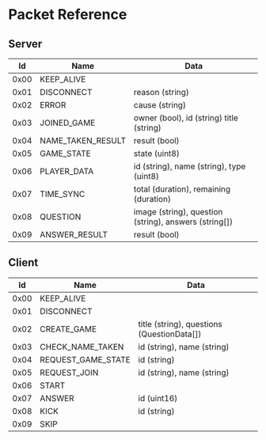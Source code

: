 # Packet Reference

## Server

| Id   | Name              | Data                                                  | 
|------|-------------------|-------------------------------------------------------|
| 0x00 | KEEP_ALIVE        |                                                       |
| 0x01 | DISCONNECT        | reason (string)                                       |
| 0x02 | ERROR             | cause (string)                                        |
| 0x03 | JOINED_GAME       | owner (bool), id (string) title (string)              |
| 0x04 | NAME_TAKEN_RESULT | result (bool)                                         |
| 0x05 | GAME_STATE        | state (uint8)                                         |
| 0x06 | PLAYER_DATA       | id (string), name (string), type (uint8)              |
| 0x07 | TIME_SYNC         | total (duration), remaining (duration)                |
| 0x08 | QUESTION          | image (string), question (string), answers (string[]) |
| 0x09 | ANSWER_RESULT     | result (bool)                                         |

## Client

| Id   | Name               | Data                                       |
|------|--------------------|--------------------------------------------|
| 0x00 | KEEP_ALIVE         |                                            |
| 0x01 | DISCONNECT         |                                            |
| 0x02 | CREATE_GAME        | title (string), questions (QuestionData[]) |
| 0x03 | CHECK_NAME_TAKEN   | id (string), name (string)                 |
| 0x04 | REQUEST_GAME_STATE | id (string)                                |
| 0x05 | REQUEST_JOIN       | id (string), name (string)                 |
| 0x06 | START              |                                            |
| 0x07 | ANSWER             | id (uint16)                                |
| 0x08 | KICK               | id (string)                                |
| 0x09 | SKIP               |                                            |


    

